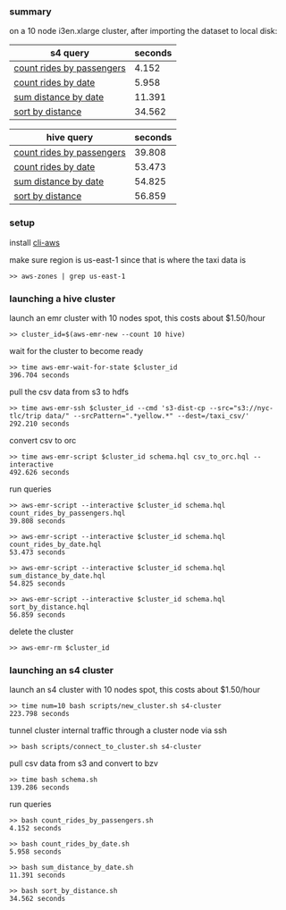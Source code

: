 ### summary

on a 10 node i3en.xlarge cluster, after importing the dataset to local disk:

| s4 query | seconds |
| --- | --- |
| [count rides by passengers](./count_rides_by_passengers.sh) | 4.152 |
| [count rides by date](./count_rides_by_date.sh) | 5.958 |
| [sum distance by date](./sum_distance_by_date.sh) | 11.391 |
| [sort by distance](./sort_by_distance.sh) | 34.562 |

| hive query | seconds |
| --- | --- |
| [count rides by passengers](./count_rides_by_passengers.hql) | 39.808 |
| [count rides by date](./count_rides_by_date.hql) | 53.473 |
| [sum distance by date](./sum_distance_by_date.hql) | 54.825 |
| [sort by distance](./sort_by_distance.hql) | 56.859 |

### setup

install [cli-aws](https://github.com/nathants/cli-aws#installation)

make sure region is us-east-1 since that is where the taxi data is
```
>> aws-zones | grep us-east-1
```

### launching a hive cluster

launch an emr cluster with 10 nodes spot, this costs about $1.50/hour
```
>> cluster_id=$(aws-emr-new --count 10 hive)
```

wait for the cluster to become ready
```
>> time aws-emr-wait-for-state $cluster_id
396.704 seconds
```

pull the csv data from s3 to hdfs
```
>> time aws-emr-ssh $cluster_id --cmd 's3-dist-cp --src="s3://nyc-tlc/trip data/" --srcPattern=".*yellow.*" --dest=/taxi_csv/'
292.210 seconds
```

convert csv to orc
```
>> time aws-emr-script $cluster_id schema.hql csv_to_orc.hql --interactive
492.626 seconds
```

run queries
```
>> aws-emr-script --interactive $cluster_id schema.hql count_rides_by_passengers.hql
39.808 seconds

>> aws-emr-script --interactive $cluster_id schema.hql count_rides_by_date.hql
53.473 seconds

>> aws-emr-script --interactive $cluster_id schema.hql sum_distance_by_date.hql
54.825 seconds

>> aws-emr-script --interactive $cluster_id schema.hql sort_by_distance.hql
56.859 seconds
```

delete the cluster
```
>> aws-emr-rm $cluster_id
```

### launching an s4 cluster

launch an s4 cluster with 10 nodes spot, this costs about $1.50/hour
```
>> time num=10 bash scripts/new_cluster.sh s4-cluster
223.798 seconds
```

tunnel cluster internal traffic through a cluster node via ssh
```
>> bash scripts/connect_to_cluster.sh s4-cluster
```

pull csv data from s3 and convert to bzv
```
>> time bash schema.sh
139.286 seconds
```

run queries
```
>> bash count_rides_by_passengers.sh
4.152 seconds

>> bash count_rides_by_date.sh
5.958 seconds

>> bash sum_distance_by_date.sh
11.391 seconds

>> bash sort_by_distance.sh
34.562 seconds
```
